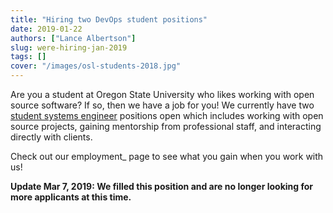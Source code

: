 ```yaml
---
title: "Hiring two DevOps student positions"
date: 2019-01-22
authors: ["Lance Albertson"]
slug: were-hiring-jan-2019
tags: []
cover: "/images/osl-students-2018.jpg"
---
```


Are you a student at Oregon State University who likes working with open source software? If so, then we have a job for
you! We currently have two [student systems engineer](https://jobs.oregonstate.edu/postings/70962) positions open which
includes working with open source projects, gaining mentorship from professional staff, and interacting directly with
clients.

Check out our employment\_ page to see what you gain when you work with us!

**Update Mar 7, 2019: We filled this position and are no longer looking for more applicants at this time.**
